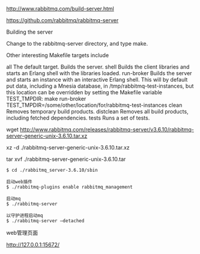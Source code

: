 http://www.rabbitmq.com/build-server.html


https://github.com/rabbitmq/rabbitmq-server




Building the server

Change to the rabbitmq-server directory, and type make.

Other interesting Makefile targets include

all
The default target. Builds the server.
shell
Builds the client libraries and starts an Erlang shell with the libraries loaded.
run-broker
Builds the server and starts an instance with an interactive Erlang shell. This will by default put data, including a Mnesia database, in /tmp/rabbitmq-test-instances, but this location can be overridden by setting the Makefile variable TEST_TMPDIR:
make run-broker TEST_TMPDIR=/some/other/location/for/rabbitmq-test-instances
clean
Removes temporary build products.
distclean
Removes all build products, including fetched dependencies.
tests
Runs a set of tests.






wget http://www.rabbitmq.com/releases/rabbitmq-server/v3.6.10/rabbitmq-server-generic-unix-3.6.10.tar.xz


xz -d ./rabbitmq-server-generic-unix-3.6.10.tar.xz

tar xvf ./rabbitmq-server-generic-unix-3.6.10.tar


```
$ cd ./rabbitmq_server-3.6.10/sbin

启动web插件
$ ./rabbitmq-plugins enable rabbitmq_management

启动mq
$ ./rabbitmq-server

以守护进程启动mq
$ ./rabbitmq-server –detached

```

web管理页面

http://127.0.0.1:15672/





